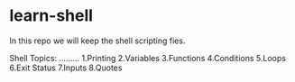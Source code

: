 # learn-shell
In this repo we will keep the shell scripting fies.

Shell Topics:
.........
1.Printing
2.Variables
3.Functions
4.Conditions
5.Loops
6.Exit Status
7.Inputs
8.Quotes